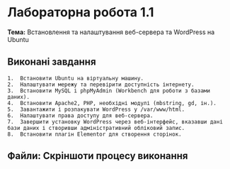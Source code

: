 # Лабораторна робота 1.1
**Тема:** Встановлення та налаштування веб-сервера та WordPress на Ubuntu

## Виконані завдання
	1.  Встановити Ubuntu на віртуальну машину.
	2.	Налаштувати мережу та перевірити доступність інтернету.
	3.	Встановити MySQL і phpMyAdmin (Workbench для роботи з базами даних).
	4.	Встановити Apache2, PHP, необхідні модулі (mbstring, gd, ін.).
	5.	Завантажити і розпакувати WordPress у /var/www/html.
	6.	Налаштувати права доступу для веб-сервера.
	7.	Завершити установку WordPress через веб-інтерфейс, вказавши дані бази даних і створивши адміністративний обліковий запис.
	8.	Встановити плагін Elementor для створення сторінок.
## Файли: Скріншоти процесу виконання
